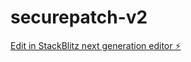 # securepatch-v2

[Edit in StackBlitz next generation editor ⚡️](https://stackblitz.com/~/github.com/shadowknight03/securepatch-v2)